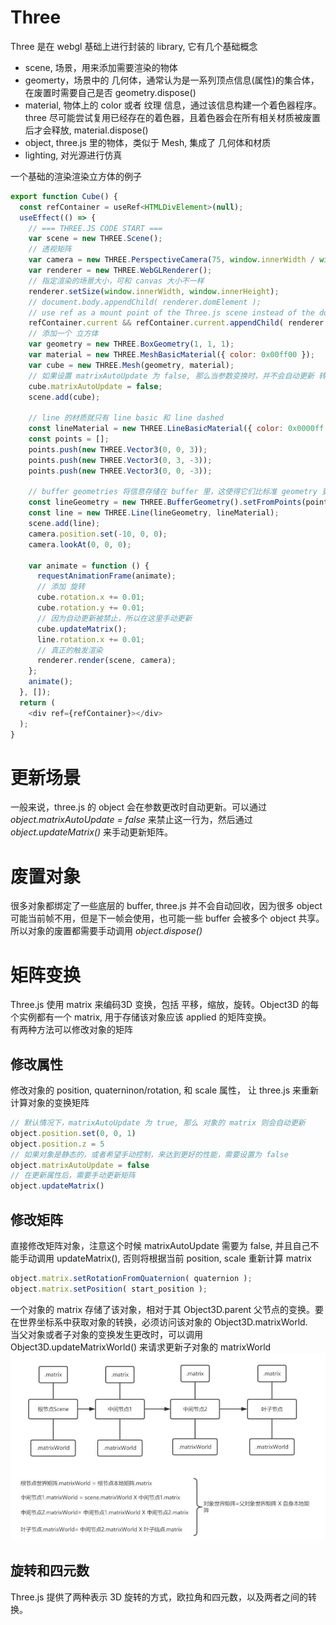 # Three
Three 是在 webgl 基础上进行封装的 library, 它有几个基础概念
* scene, 场景，用来添加需要渲染的物体
* geomerty，场景中的 几何体，通常认为是一系列顶点信息(属性)的集合体，在废置时需要自己是否 geometry.dispose()
* material, 物体上的 color 或者 纹理 信息，通过该信息构建一个着色器程序。three 尽可能尝试复用已经存在的着色器，且着色器会在所有相关材质被废置后才会释放, material.dispose()
* object, three.js 里的物体，类似于 Mesh, 集成了 几何体和材质
* lighting, 对光源进行仿真

一个基础的渲染渲染立方体的例子
```js
export function Cube() {
  const refContainer = useRef<HTMLDivElement>(null);
  useEffect(() => {
    // === THREE.JS CODE START ===
    var scene = new THREE.Scene();
    // 透视矩阵
    var camera = new THREE.PerspectiveCamera(75, window.innerWidth / window.innerHeight, 0.1, 1000);
    var renderer = new THREE.WebGLRenderer();
    // 指定渲染的场景大小，可和 canvas 大小不一样
    renderer.setSize(window.innerWidth, window.innerHeight);
    // document.body.appendChild( renderer.domElement );
    // use ref as a mount point of the Three.js scene instead of the document.body
    refContainer.current && refContainer.current.appendChild( renderer.domElement );
    // 添加一个 立方体
    var geometry = new THREE.BoxGeometry(1, 1, 1);
    var material = new THREE.MeshBasicMaterial({ color: 0x00ff00 });
    var cube = new THREE.Mesh(geometry, material);
    // 如果设置 matrixAutoUpdate 为 false, 那么当参数变换时，并不会自动更新 转换矩阵，从而物体可能会保持静止
    cube.matrixAutoUpdate = false;
    scene.add(cube);

    // line 的材质就只有 line basic 和 line dashed
    const lineMaterial = new THREE.LineBasicMaterial({ color: 0x0000ff });
    const points = [];
    points.push(new THREE.Vector3(0, 0, 3));
    points.push(new THREE.Vector3(0, 3, -3));
    points.push(new THREE.Vector3(0, 0, -3));
    
    // buffer geometries 将信息存储在 buffer 里，这使得它们比标准 geometry 更快，但是更难用
    const lineGeometry = new THREE.BufferGeometry().setFromPoints(points);
    const line = new THREE.Line(lineGeometry, lineMaterial);
    scene.add(line);
    camera.position.set(-10, 0, 0);
    camera.lookAt(0, 0, 0);

    var animate = function () {
      requestAnimationFrame(animate);
      // 添加 旋转
      cube.rotation.x += 0.01;
      cube.rotation.y += 0.01;
      // 因为自动更新被禁止，所以在这里手动更新
      cube.updateMatrix();
      line.rotation.x += 0.01;
      // 真正的触发渲染
      renderer.render(scene, camera);
    };
    animate();
  }, []);
  return (
    <div ref={refContainer}></div>
  );
}
```

# 更新场景
一般来说，three.js 的 object 会在参数更改时自动更新。可以通过 *object.matrixAutoUpdate = false* 来禁止这一行为，然后通过 *object.updateMatrix()* 来手动更新矩阵。  
# 废置对象
很多对象都绑定了一些底层的 buffer, three.js 并不会自动回收，因为很多 object 可能当前帧不用，但是下一帧会使用，也可能一些 buffer 会被多个 object 共享。所以对象的废置都需要手动调用 *object.dispose()*

# 矩阵变换
Three.js 使用 matrix 来编码3D 变换，包括 平移，缩放，旋转。Object3D 的每个实例都有一个 matrix, 用于存储该对象应该 applied 的矩阵变换。  
有两种方法可以修改对象的矩阵
## 修改属性
修改对象的 position, quaterninon/rotation,  和 scale 属性， 让 three.js 来重新计算对象的变换矩阵
```js
// 默认情况下，matrixAutoUpdate 为 true, 那么 对象的 matrix 则会自动更新
object.position.set(0, 0, 1)
object.position.z = 5
// 如果对象是静态的，或者希望手动控制，来达到更好的性能，需要设置为 false
object.matrixAutoUpdate = false
// 在更新属性后，需要手动更新矩阵
object.updateMatrix()
```
## 修改矩阵
 直接修改矩阵对象，注意这个时候 matrixAutoUpdate 需要为 false, 并且自己不能手动调用 updateMatrix(), 否则将根据当前 position, scale 重新计算 matrix
 ```js
object.matrix.setRotationFromQuaternion( quaternion );
object.matrix.setPosition( start_position );
 ```
 一个对象的 matrix 存储了该对象，相对于其 Object3D.parent 父节点的变换。要在世界坐标系中获取对象的转换，必须访问该对象的 Object3D.matrixWorld.  
 当父对象或者子对象的变换发生更改时，可以调用 Object3D.updateMatrixWorld() 来请求更新子对象的 matrixWorld  
 ![](./assets//matrix.png)
 ## 旋转和四元数
 Three.js 提供了两种表示 3D 旋转的方式，欧拉角和四元数，以及两者之间的转换。